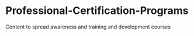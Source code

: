 # Professional-Certification-Programs
Content to spread awareness and training and development courses
